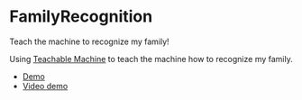 # FamilyRecognition
Teach the machine to recognize my family!

Using [Teachable Machine](https://teachablemachine.withgoogle.com/train/image) to teach the machine how to recognize my family.

* [Demo](https://wildalmighty.github.io/FamilyRecognition/)
* [Video demo](https://wildalmighty.github.io/FamilyRecognition/video/demo.flv)
